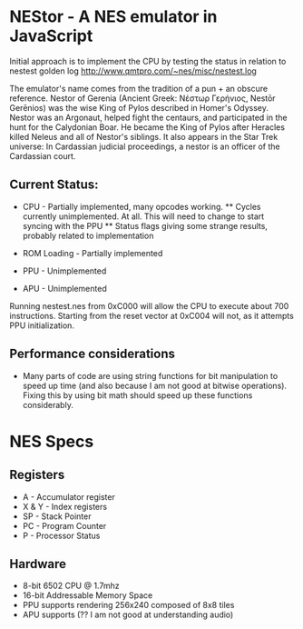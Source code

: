 # NEStor - A NES emulator in JavaScript

Initial approach is to implement the CPU by testing the status in relation to nestest golden log http://www.qmtpro.com/~nes/misc/nestest.log

The emulator's name comes from the tradition of a pun + an obscure reference. Nestor of Gerenia (Ancient Greek: Νέστωρ Γερήνιος, Nestōr Gerēnios) was the wise King of Pylos described in Homer's Odyssey. Nestor was an Argonaut, helped fight the centaurs, and participated in the hunt for the Calydonian Boar. He became the King of Pylos after Heracles killed Neleus and all of Nestor's siblings. It also appears in the Star Trek universe: In Cardassian judicial proceedings, a nestor is an officer of the Cardassian court.

## Current Status:

* CPU - Partially implemented, many opcodes working.
** Cycles currently unimplemented. At all. This will need to change to start syncing with the PPU
** Status flags giving some strange results, probably related to implementation

* ROM Loading - Partially implemented
* PPU - Unimplemented
* APU - Unimplemented

Running nestest.nes from 0xC000 will allow the CPU to execute about 700 instructions. Starting from the reset vector at 0xC004 will not, as it attempts PPU initialization.

## Performance considerations

* Many parts of code are using string functions for bit manipulation to speed up time (and also because I am not good at bitwise operations). Fixing this by using bit math should speed up these functions considerably.

# NES Specs

## Registers

* A - Accumulator register
* X & Y - Index registers
* SP - Stack Pointer
* PC - Program Counter
* P - Processor Status

## Hardware

* 8-bit 6502 CPU @ 1.7mhz
* 16-bit Addressable Memory Space
* PPU supports rendering 256x240 composed of 8x8 tiles
* APU supports (?? I am not good at understanding audio)
